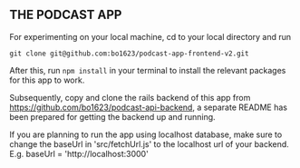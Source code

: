 ## THE PODCAST APP

For experimenting on your local machine, cd to your local directory and run

```
git clone git@github.com:bo1623/podcast-app-frontend-v2.git
```

After this, run `npm install` in your terminal to install the relevant packages for this app to work.

Subsequently, copy and clone the rails backend of this app from https://github.com/bo1623/podcast-api-backend, a separate README has been prepared for getting the backend up and running.  

If you are planning to run the app using localhost database, make sure to change the baseUrl in 'src/fetchUrl.js' to the localhost url of your backend. E.g. baseUrl = 'http://localhost:3000'

